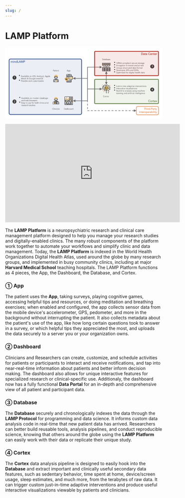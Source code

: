 ```yaml
---
slug: /
---
```


# LAMP Platform

![](assets/LAMP_Overview.png)

<iframe width="560" height="315" src="https://www.youtube.com/embed/wnFml3qrLHI?si=fPTF3D_mCg4NdIpg" title="YouTube video player" frameborder="0" allow="accelerometer; autoplay; clipboard-write; encrypted-media; gyroscope; picture-in-picture; web-share" referrerpolicy="strict-origin-when-cross-origin" allowfullscreen></iframe>





The **LAMP Platform** is a neuropsychiatric research and clinical care management platform designed to help you manage your research studies and digitally-enabled clinics. The many robust components of the platform work together to automate your workflows and simplify clinic and data management. Today, the **LAMP Platform** is indexed in the World Health Organizations Digital Health Atlas, used around the globe by many research groups, and implemented in busy community clinics, including at major **Harvard Medical School** teaching hospitals. The LAMP Platform functions as 4 pieces, the App, the Dashboard, the Database, and Cortex.


### ① App

The patient uses the **App**, taking surveys, playing cognitive games, accessing helpful tips and resources, or doing meditation and breathing exercises; when enabled and configured, the app collects sensor data from the mobile device's accelerometer, GPS, pedometer, and more in the background without interrupting the patient. It also collects metadata about the patient's use of the app, like how long certain questions took to answer in a survey, or which helpful tips they appreciated the most, and uploads the data securely to a server you or your organization owns.

### ② Dashboard

Clinicians and Researchers can create, customize, and schedule activities for patients or participants to interact and receive notifications, and tap into near-real-time information about patients and better inform decision making. The dashboard also allows for unique interactive features for specialized research or clinical-specific use. Additionaly, the dashboard now has a fully functional **Data Portal** for an in-depth and comprehensive view of all patient and participant data. 

### ③ Database

The **Database** securely and chronologically indexes the data through the **LAMP Protocol** for programming and data science. It informs custom data analysis code in real-time that new patient data has arrived. Researchers can better build reusable tools, analysis pipelines, and conduct reproducible science, knowing that others around the globe using the **LAMP Platform** can easily work with their data or replicate their unique study.

### ④ Cortex

The **Cortex** data analysis pipeline is designed to easily hook into the **Database** and extract important and clinically useful secondary data features, such as sedentary behavior, time spent at home, device/screen usage, sleep estimates, and much more, from the terabytes of raw data. It can trigger custom just-in-time adaptive interventions and produce useful interactive visualizations viewable by patients and clinicians.

<head>
  <meta name="google-site-verification" content="MDFm8izKofwRdAnUbqg2muDPnSlHISr1EVApzHUI-Z4" />
</head>

